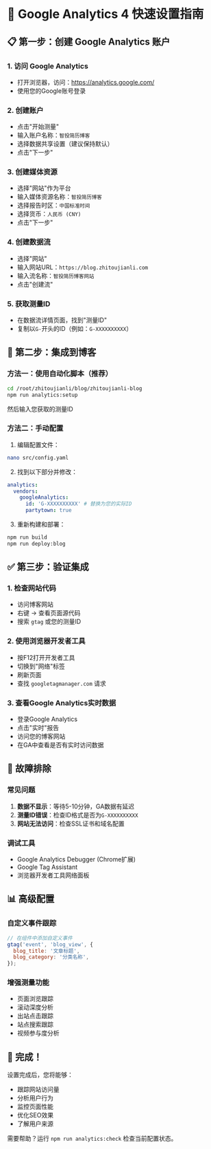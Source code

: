 # 🎯 Google Analytics 4 快速设置指南

## 📋 第一步：创建 Google Analytics 账户

### 1. 访问 Google Analytics

- 打开浏览器，访问：https://analytics.google.com/
- 使用您的Google账号登录

### 2. 创建账户

- 点击"开始测量"
- 输入账户名称：`智投简历博客`
- 选择数据共享设置（建议保持默认）
- 点击"下一步"

### 3. 创建媒体资源

- 选择"网站"作为平台
- 输入媒体资源名称：`智投简历博客`
- 选择报告时区：`中国标准时间`
- 选择货币：`人民币 (CNY)`
- 点击"下一步"

### 4. 创建数据流

- 选择"网站"
- 输入网站URL：`https://blog.zhitoujianli.com`
- 输入流名称：`智投简历博客网站`
- 点击"创建流"

### 5. 获取测量ID

- 在数据流详情页面，找到"测量ID"
- 复制以`G-`开头的ID（例如：`G-XXXXXXXXXX`）

## 🚀 第二步：集成到博客

### 方法一：使用自动化脚本（推荐）

```bash
cd /root/zhitoujianli/blog/zhitoujianli-blog
npm run analytics:setup
```

然后输入您获取的测量ID

### 方法二：手动配置

1. 编辑配置文件：

```bash
nano src/config.yaml
```

2. 找到以下部分并修改：

```yaml
analytics:
  vendors:
    googleAnalytics:
      id: 'G-XXXXXXXXXX' # 替换为您的实际ID
      partytown: true
```

3. 重新构建和部署：

```bash
npm run build
npm run deploy:blog
```

## ✅ 第三步：验证集成

### 1. 检查网站代码

- 访问博客网站
- 右键 → 查看页面源代码
- 搜索 `gtag` 或您的测量ID

### 2. 使用浏览器开发者工具

- 按F12打开开发者工具
- 切换到"网络"标签
- 刷新页面
- 查找 `googletagmanager.com` 请求

### 3. 查看Google Analytics实时数据

- 登录Google Analytics
- 点击"实时"报告
- 访问您的博客网站
- 在GA中查看是否有实时访问数据

## 🔧 故障排除

### 常见问题

1. **数据不显示**：等待5-10分钟，GA数据有延迟
2. **测量ID错误**：检查ID格式是否为`G-XXXXXXXXXX`
3. **网站无法访问**：检查SSL证书和域名配置

### 调试工具

- Google Analytics Debugger (Chrome扩展)
- Google Tag Assistant
- 浏览器开发者工具网络面板

## 📊 高级配置

### 自定义事件跟踪

```javascript
// 在组件中添加自定义事件
gtag('event', 'blog_view', {
  blog_title: '文章标题',
  blog_category: '分类名称',
});
```

### 增强测量功能

- 页面浏览跟踪
- 滚动深度分析
- 出站点击跟踪
- 站点搜索跟踪
- 视频参与度分析

## 🎉 完成！

设置完成后，您将能够：

- 跟踪网站访问量
- 分析用户行为
- 监控页面性能
- 优化SEO效果
- 了解用户来源

需要帮助？运行 `npm run analytics:check` 检查当前配置状态。



